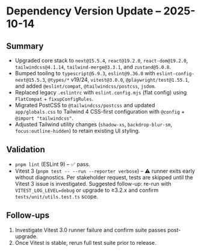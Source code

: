 # Dependency Version Update – 2025-10-14

## Summary
- Upgraded core stack to `next@15.5.4`, `react@19.2.0`, `react-dom@19.2.0`, `tailwindcss@4.1.14`, `tailwind-merge@3.3.1`, and `zustand@5.0.8`.
- Bumped tooling to `typescript@5.9.3`, `eslint@9.36.0` with `eslint-config-next@15.5.3`, `@types/*` v19/24, `vitest@3.0.0`, `@playwright/test@1.55.1`, and added `@eslint/compat`, `@tailwindcss/postcss`, `jsdom`.
- Replaced legacy `.eslintrc` with `eslint.config.mjs` (flat config) using `FlatCompat` + `fixupConfigRules`.
- Migrated PostCSS to `@tailwindcss/postcss` and updated `app/globals.css` to Tailwind 4 CSS-first configuration with `@config` + `@import "tailwindcss"`.
- Adjusted Tailwind utility changes (`shadow-xs`, `backdrop-blur-sm`, `focus:outline-hidden`) to retain existing UI styling.

## Validation
- `pnpm lint` (ESLint 9) – ✅ pass.
- Vitest 3 (`pnpm test -- --run --reporter verbose`) – ⚠️ runner exits early without diagnostics. Per stakeholder request, tests are skipped until the Vitest 3 issue is investigated. Suggested follow-up: re-run with `VITEST_LOG_LEVEL=debug` or upgrade to ≥3.2.x and confirm `tests/unit/utils.test.ts` scope.

## Follow-ups
1. Investigate Vitest 3.0 runner failure and confirm suite passes post-upgrade.
2. Once Vitest is stable, rerun full test suite prior to release.
